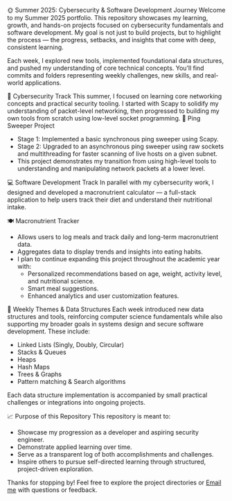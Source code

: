 🌞 Summer 2025: Cybersecurity & Software Development Journey
Welcome to my Summer 2025 portfolio. This repository showcases my learning, growth, and hands-on projects focused on cybersecurity fundamentals and software development. My goal is not just to build projects, but to highlight the process — the progress, setbacks, and insights that come with deep, consistent learning.

Each week, I explored new tools, implemented foundational data structures, and pushed my understanding of core technical concepts. You’ll find commits and folders representing weekly challenges, new skills, and real-world applications.

🔐 Cybersecurity Track
This summer, I focused on learning core networking concepts and practical security tooling. I started with Scapy to solidify my understanding of packet-level networking, then progressed to building my own tools from scratch using low-level socket programming.
📡 Ping Sweeper Project

- Stage 1: Implemented a basic synchronous ping sweeper using Scapy.
- Stage 2: Upgraded to an asynchronous ping sweeper using raw sockets and multithreading for faster scanning of live hosts on a given subnet.
- This project demonstrates my transition from using high-level tools to understanding and manipulating network packets at a lower level.

💻 Software Development Track
In parallel with my cybersecurity work, I designed and developed a macronutrient calculator — a full-stack application to help users track their diet and understand their nutritional intake.

🍽 Macronutrient Tracker
- Allows users to log meals and track daily and long-term macronutrient data.
- Aggregates data to display trends and insights into eating habits.
- I plan to continue expanding this project throughout the academic year with:
  - Personalized recommendations based on age, weight, activity level, and nutritional science.
  - Smart meal suggestions.
  - Enhanced analytics and user customization features.

🧠 Weekly Themes & Data Structures
Each week introduced new data structures and tools, reinforcing computer science fundamentals while also supporting my broader goals in systems design and secure software development. These include:

- Linked Lists (Singly, Doubly, Circular)
- Stacks & Queues
- Heaps
- Hash Maps
- Trees & Graphs
- Pattern matching & Search algorithms

Each data structure implementation is accompanied by small practical challenges or integrations into ongoing projects.

📈 Purpose of this Repository
This repository is meant to:

- Showcase my progression as a developer and aspiring security engineer.
- Demonstrate applied learning over time.
- Serve as a transparent log of both accomplishments and challenges.
- Inspire others to pursue self-directed learning through structured, project-driven exploration.
  
Thanks for stopping by! Feel free to explore the project directories or [Email me](mailto:jsampson35@gatech.edu) with questions or feedback.
